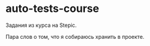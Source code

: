 # auto-tests-course
Задания из курса на Stepic.

Пара слов о том, что я собираюсь хранить в проекте.
